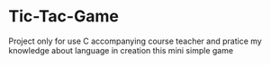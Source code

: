 # Tic-Tac-Game
Project only for use C accompanying course teacher and pratice my knowledge about language in creation this mini simple game
